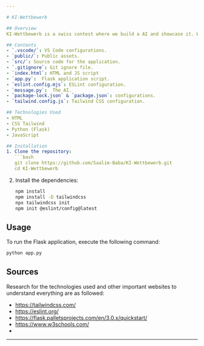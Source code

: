 ```yaml
---

# KI-Wettbewerb

## Overview
KI-Wettbewerb is a swiss contest where we build a AI and showcase it. We decided on an AI that can give you a evalution on the best learning method that suits you best. 

## Contents
- `.vscode/`: VS Code configurations.
- `public/`: Public assets.
- `src/`: Source code for the application.
- `.gitignore`: Git ignore file.
- `index.html`: HTML and JS script
- `app.py`:  Flask application script.
- `eslint.config.mjs`: ESLint configuration.
- `message.py`:  The AI.
- `package-lock.json` & `package.json`: configurations.
- `tailwind.config.js`: Tailwind CSS configuration.

## Technologies Used
- HTML
- CSS Tailwind
- Python (Flask)
- JavaScript

## Installation
1. Clone the repository:
   ```bash
   git clone https://github.com/Saalim-Baba/KI-Wettbewerb.git
   cd KI-Wettbewerb
   ```
2. Install the dependencies:
   ```bash
   npm install
   npm install -D tailwindcss
   npx tailwindcss init
   npm init @eslint/config@latest
   ```

## Usage
To run the Flask application, execute the following command:
```bash
python app.py
```
## Sources
Research for the technologies used and other important websites to understand everything are as followed:
- https://tailwindcss.com/
- https://eslint.org/
- https://flask.palletsprojects.com/en/3.0.x/quickstart/
- https://www.w3schools.com/
- 
---
```

